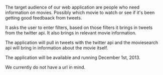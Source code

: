 The target audience of our web application are people who need information on movies.
Possibly which movie to watch or see if it's been getting good feedbaack from tweets.

It asks the user to enter filters, based on those filters it brings in tweets from the twitter api.
It also brings in relevant movie information.

The application will pull in tweets with the twitter api and the moviesearch api will bring in
information about the movie itself.

The application will be available and running December 1st, 2013.

We currently do not have a url in mind.
